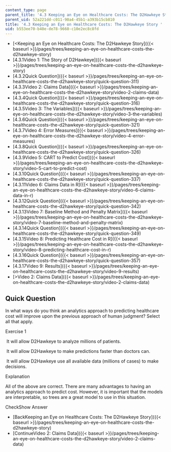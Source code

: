 ```yaml
---
content_type: page
parent_title: '4.3 Keeping an Eye on Healthcare Costs: The D2Hawkeye Story '
parent_uid: 52a221dd-c011-90a4-45b1-a393b15cb810
title: '4.3 Keeping an Eye on Healthcare Costs: The D2Hawkeye Story '
uid: b553ee70-b40e-de78-9660-c10e2ec8c8fd
---
```


*   [<Keeping an Eye on Healthcare Costs: The D2Hawkeye Story]({{< baseurl >}}/pages/trees/keeping-an-eye-on-healthcare-costs-the-d2hawkeye-story)
*   [4.3.1Video 1: The Story of D2Hawkeye]({{< baseurl >}}/pages/trees/keeping-an-eye-on-healthcare-costs-the-d2hawkeye-story)
*   [4.3.2Quick Question]({{< baseurl >}}/pages/trees/keeping-an-eye-on-healthcare-costs-the-d2hawkeye-story/quick-question-311)
*   [4.3.3Video 2: Claims Data]({{< baseurl >}}/pages/trees/keeping-an-eye-on-healthcare-costs-the-d2hawkeye-story/video-2-claims-data)
*   [4.3.4Quick Question]({{< baseurl >}}/pages/trees/keeping-an-eye-on-healthcare-costs-the-d2hawkeye-story/quick-question-316)
*   [4.3.5Video 3: The Variables]({{< baseurl >}}/pages/trees/keeping-an-eye-on-healthcare-costs-the-d2hawkeye-story/video-3-the-variables)
*   [4.3.6Quick Question]({{< baseurl >}}/pages/trees/keeping-an-eye-on-healthcare-costs-the-d2hawkeye-story/quick-question-321)
*   [4.3.7Video 4: Error Measures]({{< baseurl >}}/pages/trees/keeping-an-eye-on-healthcare-costs-the-d2hawkeye-story/video-4-error-measures)
*   [4.3.8Quick Question]({{< baseurl >}}/pages/trees/keeping-an-eye-on-healthcare-costs-the-d2hawkeye-story/quick-question-326)
*   [4.3.9Video 5: CART to Predict Cost]({{< baseurl >}}/pages/trees/keeping-an-eye-on-healthcare-costs-the-d2hawkeye-story/video-5-cart-to-predict-cost)
*   [4.3.10Quick Question]({{< baseurl >}}/pages/trees/keeping-an-eye-on-healthcare-costs-the-d2hawkeye-story/quick-question-337)
*   [4.3.11Video 6: Claims Data in R]({{< baseurl >}}/pages/trees/keeping-an-eye-on-healthcare-costs-the-d2hawkeye-story/video-6-claims-data-in-r)
*   [4.3.12Quick Question]({{< baseurl >}}/pages/trees/keeping-an-eye-on-healthcare-costs-the-d2hawkeye-story/quick-question-342)
*   [4.3.13Video 7: Baseline Method and Penalty Matrix]({{< baseurl >}}/pages/trees/keeping-an-eye-on-healthcare-costs-the-d2hawkeye-story/video-7-baseline-method-and-penalty-matrix)
*   [4.3.14Quick Question]({{< baseurl >}}/pages/trees/keeping-an-eye-on-healthcare-costs-the-d2hawkeye-story/quick-question-349)
*   [4.3.15Video 8: Predicting Healthcare Cost in R]({{< baseurl >}}/pages/trees/keeping-an-eye-on-healthcare-costs-the-d2hawkeye-story/video-8-predicting-healthcare-cost-in-r)
*   [4.3.16Quick Question]({{< baseurl >}}/pages/trees/keeping-an-eye-on-healthcare-costs-the-d2hawkeye-story/quick-question-357)
*   [4.3.17Video 9: Results]({{< baseurl >}}/pages/trees/keeping-an-eye-on-healthcare-costs-the-d2hawkeye-story/video-9-results)
*   [\>Video 2: Claims Data]({{< baseurl >}}/pages/trees/keeping-an-eye-on-healthcare-costs-the-d2hawkeye-story/video-2-claims-data)

Quick Question
--------------

In what ways do you think an analytics approach to predicting healthcare cost will improve upon the previous approach of human judgment? Select all that apply.

Exercise 1

&nbsp;It will allow D2Hawkeye to analyze millions of patients.&nbsp;

&nbsp;It will allow D2Hawkeye to make predictions faster than doctors can.&nbsp;

&nbsp;It will allow D2Hawkeye use all available data (millions of cases) to make decisions.&nbsp;

Explanation

All of the above are correct. There are many advantages to having an analytics approach to predict cost. However, it is important that the models are interpretable, so trees are a great model to use in this situation.

CheckShow Answer

*   [BackKeeping an Eye on Healthcare Costs: The D2Hawkeye Story]({{< baseurl >}}/pages/trees/keeping-an-eye-on-healthcare-costs-the-d2hawkeye-story)
*   [ContinueVideo 2: Claims Data]({{< baseurl >}}/pages/trees/keeping-an-eye-on-healthcare-costs-the-d2hawkeye-story/video-2-claims-data)